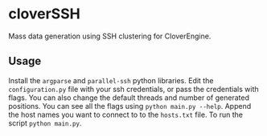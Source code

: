 # cloverSSH

Mass data generation using SSH clustering for CloverEngine. 

## Usage

Install the `argparse` and `parallel-ssh` python libraries. Edit the `configuration.py` file with your ssh credentials, or pass the credentials with flags. You can also change the default threads and number of generated positions. You can see all the flags using `python main.py --help`. Append the host names you want to connect to to the `hosts.txt` file. To run the script `python main.py`.
